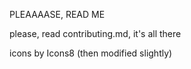 PLEAAAASE, READ ME


please, read contributing.md, it's all there



icons by Icons8 (then modified slightly)


